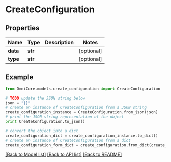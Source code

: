 # CreateConfiguration


## Properties
Name | Type | Description | Notes
------------ | ------------- | ------------- | -------------
**data** | **str** |  | [optional] 
**type** | **str** |  | [optional] 

## Example

```python
from OmniCore.models.create_configuration import CreateConfiguration

# TODO update the JSON string below
json = "{}"
# create an instance of CreateConfiguration from a JSON string
create_configuration_instance = CreateConfiguration.from_json(json)
# print the JSON string representation of the object
print CreateConfiguration.to_json()

# convert the object into a dict
create_configuration_dict = create_configuration_instance.to_dict()
# create an instance of CreateConfiguration from a dict
create_configuration_form_dict = create_configuration.from_dict(create_configuration_dict)
```
[[Back to Model list]](../README.md#documentation-for-models) [[Back to API list]](../README.md#documentation-for-api-endpoints) [[Back to README]](../README.md)



